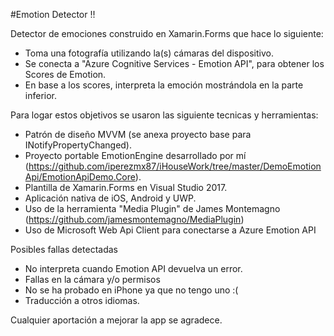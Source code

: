 #Emotion Detector !!

Detector de emociones construido en Xamarin.Forms que hace lo siguiente:

- Toma una fotografía utilizando la(s) cámaras del dispositivo.
- Se conecta a "Azure Cognitive Services - Emotion API", para obtener los Scores de Emotion.
- En base a los scores, interpreta la emoción mostrándola en la parte inferior.

Para logar estos objetivos se usaron las siguiente tecnicas y herramientas:

- Patrón de diseño MVVM (se anexa proyecto base para INotifyPropertyChanged).
- Proyecto portable EmotionEngine desarrollado por mí (https://github.com/iperezmx87/iHouseWork/tree/master/DemoEmotionApi/EmotionApiDemo.Core).
- Plantilla de Xamarin.Forms en Visual Studio 2017.
- Aplicación nativa de iOS, Android y UWP.
- Uso de la herramienta "Media Plugin" de James Montemagno (https://github.com/jamesmontemagno/MediaPlugin)
- Uso de Microsoft Web Api Client para conectarse a Azure Emotion API

Posibles fallas detectadas
- No interpreta cuando Emotion API devuelva un error.
- Fallas en la cámara y/o permisos
- No se ha probado en iPhone ya que no tengo uno :(
- Traducción a otros idiomas.

Cualquier aportación a mejorar la app se agradece.
